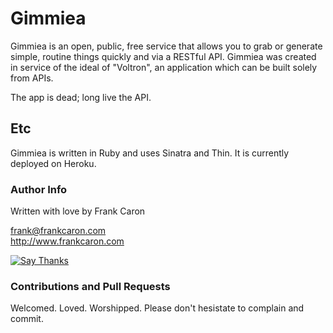 Gimmiea
===========

Gimmiea is an open, public, free service that allows you to grab or generate simple, routine things quickly and via a RESTful API. Gimmiea was created in service of the ideal of "Voltron", an application which can be built solely from APIs. 

The app is dead; long live the API.

## Etc

Gimmiea is written in Ruby and uses Sinatra and Thin. It is currently deployed on Heroku.

### Author Info

Written with love by Frank Caron

frank@frankcaron.com  
http://www.frankcaron.com

<a href="http://twitter.com/home/?status=Thanks @frankycaron for making gimmiea: https%3A%2F%2Fgithub.com%2Ffrankcaron%2Fgimmiea"><img src="https://s3.amazonaws.com/github-thank-you-button/thank-you-button.png" alt="Say Thanks" /></a>

### Contributions and Pull Requests

Welcomed. Loved. Worshipped. Please don't hesistate to complain and commit. 
